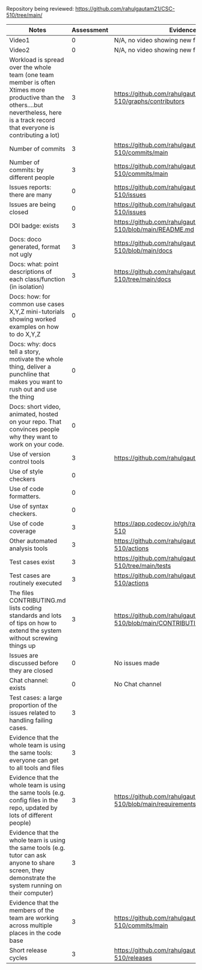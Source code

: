 Repository being reviewed: https://github.com/rahulgautam21/CSC-510/tree/main/

| Notes | Assessment | Evidence |
| ----- | ------ | --------- |
| Video1 | 0 | N/A, no video showing new functionality. | 
| Video2 | 0 | N/A, no video showing new functionality. | 
| Workload is spread over the whole team (one team member is often Xtimes more productive than the others....but nevertheless, here is a track record that everyone is contributing a lot) | 3 | https://github.com/rahulgautam21/CSC-510/graphs/contributors |
| Number of commits | 3 | https://github.com/rahulgautam21/CSC-510/commits/main |
| Number of commits: by different people | 3 | https://github.com/rahulgautam21/CSC-510/commits/main |
| Issues reports: there are many | 0 | https://github.com/rahulgautam21/CSC-510/issues |
| Issues are being closed | 0 | https://github.com/rahulgautam21/CSC-510/issues |
| DOI badge: exists | 3 | https://github.com/rahulgautam21/CSC-510/blob/main/README.md |
| Docs: doco generated, format not ugly | 3 | https://github.com/rahulgautam21/CSC-510/blob/main/docs |
| Docs: what: point descriptions of each class/function (in isolation) | 3 | https://github.com/rahulgautam21/CSC-510/tree/main/docs |
| Docs: how: for common use cases X,Y,Z mini-tutorials showing worked examples on how to do X,Y,Z | 0 |  |
| Docs: why: docs tell a story, motivate the whole thing, deliver a punchline that makes you want to rush out and use the thing | 0 |  |
| Docs: short video, animated, hosted on your repo. That convinces people why they want to work on your code. | 0 |  |
| Use of version control tools | 3 | https://github.com/rahulgautam21/CSC-510 |
| Use of style checkers | 0 |  |
| Use of code formatters. | 0 |  |
| Use of syntax checkers. | 0 |  |
| Use of code coverage | 3 | https://app.codecov.io/gh/rahulgautam21/CSC-510 |
| Other automated analysis tools | 3 | https://github.com/rahulgautam21/CSC-510/actions |
| Test cases exist | 3 | https://github.com/rahulgautam21/CSC-510/tree/main/tests |
| Test cases are routinely executed | 3 | https://github.com/rahulgautam21/CSC-510/actions |
| The files CONTRIBUTING.md lists coding standards and lots of tips on how to extend the system without screwing things up | 3 | https://github.com/rahulgautam21/CSC-510/blob/main/CONTRIBUTING.md |
| Issues are discussed before they are closed | 0 | No issues made |
| Chat channel: exists | 0 | No Chat channel  |
| Test cases: a large proportion of the issues related to handling failing cases. | 3 |  |
| Evidence that the whole team is using the same tools: everyone can get to all tools and files | 3 |  |
| Evidence that the whole team is using the same tools (e.g. config files in the repo, updated by lots of different people) | 3 | https://github.com/rahulgautam21/CSC-510/blob/main/requirements.txt |
| Evidence that the whole team is using the same tools (e.g. tutor can ask anyone to share screen, they demonstrate the system running on their computer) | 3 |  |
| Evidence that the members of the team are working across multiple places in the code base | 3 | https://github.com/rahulgautam21/CSC-510/commits/main |
| Short release cycles | 3 | https://github.com/rahulgautam21/CSC-510/releases |